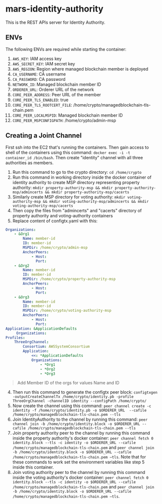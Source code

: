 # mars-identity-authority

This is the REST APIs server for Identity Authority.

## ENVs

The following ENVs are required while starting the container:

1. `AWS_KEY`: IAM access key
2. `AWS_SECRET_KEY`: IAM secret key
3. `AWS_REGION`: Region where managed blockchain member is deployed
4. `CA_USERNAME`: CA username
5. `CA_PASSWORD`: CA password
6. `NETWORK_ID`: Managed blockchain member ID
7. `ORDERER_URL`: Orderer URL of the network
8. `CORE_PEER_ADDRESS`: Peer URL of the member
9. `CORE_PEER_TLS_ENABLED`: true
10. `CORE_PEER_TLS_ROOTCERT_FILE`: /home/crypto/managedblockchain-tls-chain.pem
11. `CORE_PEER_LOCALMSPID`: Managed blockchain member ID
12. `CORE_PEER_MSPCONFIGPATH`: /home/crypto/admin-msp

## Creating a Joint Channel

First ssh into the EC2 that's running the containers. Then gain access to shell of the containers using this command: `docker exec -i -t container_id /bin/bash`. Then create "identity" channel with all three authorities as members.

1. Run this command to go to the crypto directory: `cd /home/crypto`
1. Run this command in working directory inside the docker container of identity authority to create MSP directory representing property authority: `mkdir property-authority-msp && mkdir property-authority-msp/admincerts && mkdir property-authority-msp/cacerts` 
2. Similarly create MSP directory for voting authority: `mkdir voting-authority-msp && mkdir voting-authority-msp/admincerts && mkdir voting-authority-msp/cacerts`
3. Then copy the files from "admincerts" and "cacerts" directory of property authority and voting-authority containers
4. Replace content of configtx.yaml with this:

```yaml
Organizations:
    - &Org1
        Name: member-id
        ID: member-id
        MSPDir: /home/crypto/admin-msp
        AnchorPeers:
            - Host:
              Port:
    - &Org2
        Name: member-id
        ID: member-id
        MSPDir: /home/crypto/property-authority-msp
        AnchorPeers:
            - Host:
              Port:
    - &Org3
        Name: member-id
        ID: member-id
        MSPDir: /home/crypto/voting-authority-msp
        AnchorPeers:
            - Host:
              Port:
Application: &ApplicationDefaults
     Organizations:
Profiles:
    ThreeOrgChannel:
        Consortium: AWSSystemConsortium
        Application:
            <<: *ApplicationDefaults
            Organizations:
                - *Org1
                - *Org2
                - *Org3
```

> Add Member ID of the orgs for values Name and ID

4. Then run this command to generate the configtx peer block: `configtxgen -outputCreateChannelTx /home/crypto/identity.pb -profile ThreeOrgChannel -channelID identity --configPath /home/crypto/`
5. Now create the channel using this command: `peer channel create -c identity -f /home/crypto/identity.pb -o $ORDERER_URL  --cafile /home/crypto/managedblockchain-tls-chain.pem --tls`
6. Join IdentityAuthority to the channel by running this command: `peer channel join -b /home/crypto/identity.block -o $ORDERER_URL --cafile /home/crypto/managedblockchain-tls-chain.pem --tls`
7. Join property authority peer to the channel by running this command inside the property authority's docker container: `peer channel fetch 0 identity.block --tls -c identity -o $ORDERER_URL --cafile /home/crypto/managedblockchain-tls-chain.pem` and `peer channel join -b /home/crypto/identity.block -o $ORDERER_URL --cafile /home/crypto/managedblockchain-tls-chain.pem —tls`. Note that for these commands to work set the environment variables like step 5 inside this container.
8. Join voting authority peer to the channel by running this command inside the voting authority's docker container: `peer channel fetch 0 identity.block --tls -c identity -o $ORDERER_URL --cafile /home/crypto/managedblockchain-tls-chain.pem` and `peer channel join -b /home/crypto/identity.block -o $ORDERER_URL --cafile /home/crypto/managedblockchain-tls-chain.pem —tls`. 
